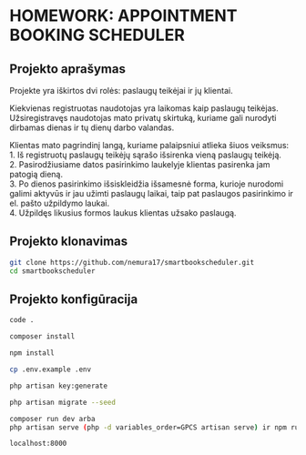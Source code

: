 # HOMEWORK: APPOINTMENT BOOKING SCHEDULER

## Projekto aprašymas

Projekte yra iškirtos dvi rolės: paslaugų teikėjai ir jų klientai.

Kiekvienas registruotas naudotojas yra laikomas kaip paslaugų teikėjas. Užsiregistravęs naudotojas mato privatų skirtuką, kuriame gali nurodyti dirbamas dienas ir tų dienų darbo valandas.

Klientas mato pagrindinį langą, kuriame palaipsniui atlieka šiuos veiksmus: <br>
    1. Iš registruotų paslaugų teikėjų sąrašo išsirenka vieną paslaugų teikėją. <br>
    2. Pasirodžiusiame datos pasirinkimo laukelyje klientas pasirenka jam patogią dieną. <br>
    3. Po dienos pasirinkimo išsiskleidžia išsamesnė forma, kurioje nurodomi galimi aktyvūs ir jau užimti paslaugų laikai, taip pat paslaugos pasirinkimo ir el. pašto užpildymo laukai. <br>
    4. Užpildęs likusius formos laukus klientas užsako paslaugą.

## Projekto klonavimas

```bash
git clone https://github.com/nemura17/smartbookscheduler.git
cd smartbookscheduler
```

## Projekto konfigūracija

```bash
code .
```

```bash
composer install
```

```bash
npm install
```

```bash
cp .env.example .env
```

```bash
php artisan key:generate
```

```bash
php artisan migrate --seed
```

```bash
composer run dev arba
php artisan serve (php -d variables_order=GPCS artisan serve) ir npm run dev atskiruose terminaluose
```
```bash
localhost:8000
```
